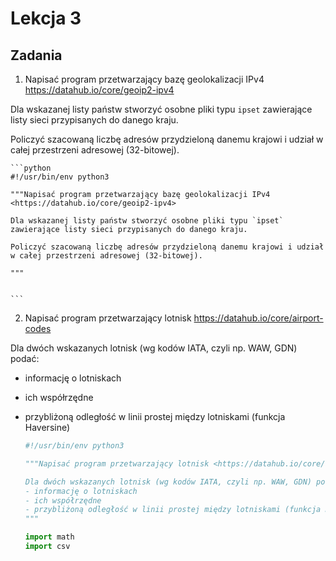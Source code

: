 # Lekcja 3

## Zadania

1. Napisać program przetwarzający bazę geolokalizacji IPv4 <https://datahub.io/core/geoip2-ipv4>

Dla wskazanej listy państw stworzyć osobne pliki typu `ipset` zawierające listy sieci przypisanych do danego kraju.

Policzyć szacowaną liczbę adresów przydzieloną danemu krajowi i udział w całej przestrzeni adresowej (32-bitowej).

    ```python
    #!/usr/bin/env python3
    
    """Napisać program przetwarzający bazę geolokalizacji IPv4 <https://datahub.io/core/geoip2-ipv4>
    
    Dla wskazanej listy państw stworzyć osobne pliki typu `ipset` zawierające listy sieci przypisanych do danego kraju.
    
    Policzyć szacowaną liczbę adresów przydzieloną danemu krajowi i udział w całej przestrzeni adresowej (32-bitowej).
    
    """
    

    ```

2. Napisać program przetwarzający lotnisk <https://datahub.io/core/airport-codes>

Dla dwóch wskazanych lotnisk (wg kodów IATA, czyli np. WAW, GDN) podać:
- informację o lotniskach
- ich współrzędne
- przybliżoną odległość w linii prostej między lotniskami (funkcja Haversine)

    ```python
    #!/usr/bin/env python3
    
    """Napisać program przetwarzający lotnisk <https://datahub.io/core/airport-codes>
    
    Dla dwóch wskazanych lotnisk (wg kodów IATA, czyli np. WAW, GDN) podać:
    - informację o lotniskach
    - ich współrzędne
    - przybliżoną odległość w linii prostej między lotniskami (funkcja Haversine)
    """
    
    import math
    import csv

    ```


